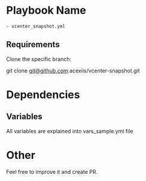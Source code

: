 Playbook Name
=============
	- vcenter_snapshot.yml


Requirements
------------

Clone the specific branch:

git clone git@github.com:acexiis/vcenter-snapshot.git

Dependencies
============

Variables
--------------
All variables are explained into vars_sample.yml file

Other
=====

Feel free to improve it and create PR.

